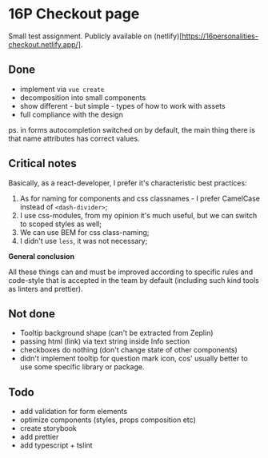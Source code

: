 # 16P Checkout page

Small test assignment. Publicly available on (netlify)[https://16personalities-checkout.netlify.app/].

## Done

- implement via `vue create`
- decomposition into small components
- show different - but simple - types of how to work with assets
- full compliance with the design

ps. in forms autocompletion switched on by default, the main thing there is that name attributes has correct values. 

## Critical notes

Basically, as a react-developer, I prefer it's characteristic best practices:

1. As for naming for components and css classnames - I prefer CamelCase instead of `<dash-divider>`;
2. I use css-modules, from my opinion it's much useful, but we can switch to scoped styles as well; 
3. We can use BEM for css class-naming;
4. I didn't use `less`, it was not necessary;

<b>General conclusion</b>

All these things can and must be improved according to specific rules and code-style that is accepted in the team by default (including such kind tools as linters and prettier).

## Not done

 - Tooltip background shape (can't be extracted from Zeplin)
 - passing html (link) via text string inside Info section
 - checkboxes do nothing (don't change state of other components)
 - didn't implement tooltip for question mark icon, cos' usually better to use some specific library or package.

## Todo

- add validation for form elements
- optimize components (styles, props composition etc)
- create storybook
- add prettier
- add typescript + tslint